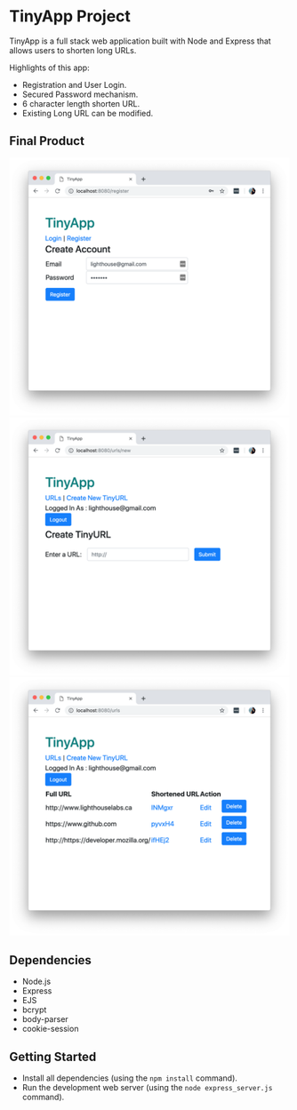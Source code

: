 # TinyApp Project

TinyApp is a full stack web application built with Node and Express that allows users to
shorten long URLs.

Highlights of this app:
- Registration and User Login.
- Secured Password mechanism. 
- 6 character length shorten URL. 
- Existing Long URL can be modified. 

## Final Product
!["Register Page"](https://github.com/binduprakash/TinyApp/blob/master/docs/register_page_screenshot.png)
!["Create New URL Page"](https://github.com/binduprakash/TinyApp/blob/master/docs/create_url_page_screenshot.png)
!["All URLs Page"](https://github.com/binduprakash/TinyApp/blob/master/docs/urls_page_screenshot.png)

## Dependencies

- Node.js
- Express
- EJS
- bcrypt
- body-parser
- cookie-session

## Getting Started

- Install all dependencies (using the `npm install` command).
- Run the development web server (using the `node express_server.js` command).

